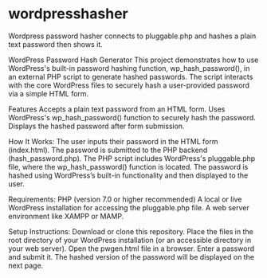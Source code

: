 # wordpresshasher
Wordpress password hasher connects to pluggable.php and hashes a plain text password then shows it.

WordPress Password Hash Generator
This project demonstrates how to use WordPress's built-in password hashing function, wp_hash_password(), in an external PHP script to generate hashed passwords. The script interacts with the core WordPress files to securely hash a user-provided password via a simple HTML form.

Features
Accepts a plain text password from an HTML form.
Uses WordPress's wp_hash_password() function to securely hash the password.
Displays the hashed password after form submission.

How It Works:
The user inputs their password in the HTML form (index.html).
The password is submitted to the PHP backend (hash_password.php).
The PHP script includes WordPress's pluggable.php file, where the wp_hash_password() function is located.
The password is hashed using WordPress’s built-in functionality and then displayed to the user.

Requirements:
PHP (version 7.0 or higher recommended)
A local or live WordPress installation for accessing the pluggable.php file.
A web server environment like XAMPP or MAMP.

Setup Instructions:
Download or clone this repository.
Place the files in the root directory of your WordPress installation (or an accessible directory in your web server).
Open the pwgen.html file in a browser.
Enter a password and submit it.
The hashed version of the password will be displayed on the next page.
